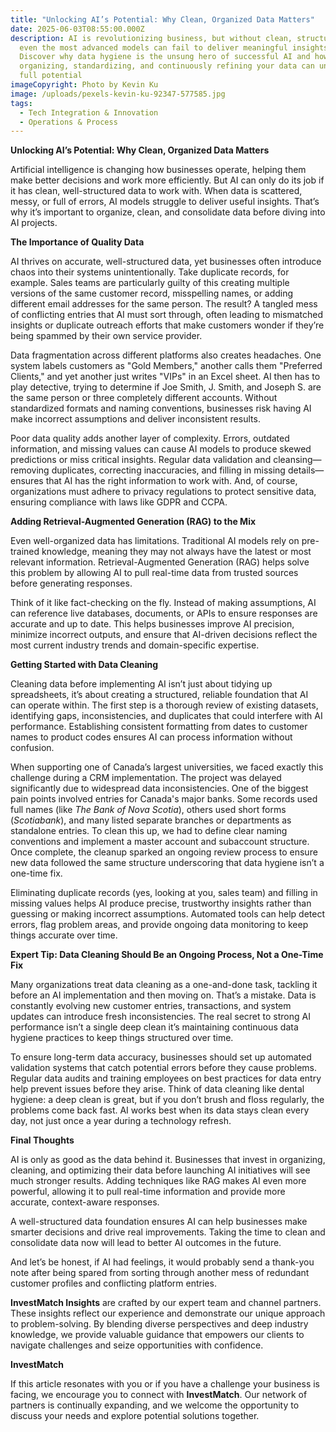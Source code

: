 ```yaml
---
title: "Unlocking AI’s Potential: Why Clean, Organized Data Matters"
date: 2025-06-03T08:55:00.000Z
description: AI is revolutionizing business, but without clean, structured data,
  even the most advanced models can fail to deliver meaningful insights.
  Discover why data hygiene is the unsung hero of successful AI and how
  organizing, standardizing, and continuously refining your data can unlock AI’s
  full potential
imageCopyright: Photo by Kevin Ku
image: /uploads/pexels-kevin-ku-92347-577585.jpg
tags:
  - Tech Integration & Innovation
  - Operations & Process
---
```

**Unlocking AI’s Potential: Why Clean, Organized Data Matters**

Artificial intelligence is changing how businesses operate, helping them make better decisions and work more efficiently. But AI can only do its job if it has clean, well-structured data to work with. When data is scattered, messy, or full of errors, AI models struggle to deliver useful insights. That’s why it’s important to organize, clean, and consolidate data before diving into AI projects.

**The Importance of Quality Data**

AI thrives on accurate, well-structured data, yet businesses often introduce chaos into their systems unintentionally. Take duplicate records, for example. Sales teams are particularly guilty of this creating multiple versions of the same customer record, misspelling names, or adding different email addresses for the same person. The result? A tangled mess of conflicting entries that AI must sort through, often leading to mismatched insights or duplicate outreach efforts that make customers wonder if they’re being spammed by their own service provider.

Data fragmentation across different platforms also creates headaches. One system labels customers as "Gold Members," another calls them "Preferred Clients," and yet another just writes "VIPs" in an Excel sheet. AI then has to play detective, trying to determine if Joe Smith, J. Smith, and Joseph S. are the same person or three completely different accounts. Without standardized formats and naming conventions, businesses risk having AI make incorrect assumptions and deliver inconsistent results.

Poor data quality adds another layer of complexity. Errors, outdated information, and missing values can cause AI models to produce skewed predictions or miss critical insights. Regular data validation and cleansing—removing duplicates, correcting inaccuracies, and filling in missing details—ensures that AI has the right information to work with. And, of course, organizations must adhere to privacy regulations to protect sensitive data, ensuring compliance with laws like GDPR and CCPA.

**Adding Retrieval-Augmented Generation (RAG) to the Mix**

Even well-organized data has limitations. Traditional AI models rely on pre-trained knowledge, meaning they may not always have the latest or most relevant information. Retrieval-Augmented Generation (RAG) helps solve this problem by allowing AI to pull real-time data from trusted sources before generating responses.

Think of it like fact-checking on the fly. Instead of making assumptions, AI can reference live databases, documents, or APIs to ensure responses are accurate and up to date. This helps businesses improve AI precision, minimize incorrect outputs, and ensure that AI-driven decisions reflect the most current industry trends and domain-specific expertise.

**Getting Started with Data Cleaning**

Cleaning data before implementing AI isn’t just about tidying up spreadsheets, it’s about creating a structured, reliable foundation that AI can operate within. The first step is a thorough review of existing datasets, identifying gaps, inconsistencies, and duplicates that could interfere with AI performance. Establishing consistent formatting from dates to customer names to product codes ensures AI can process information without confusion.

When supporting one of Canada’s largest universities, we faced exactly this challenge during a CRM implementation. The project was delayed significantly due to widespread data inconsistencies. One of the biggest pain points involved entries for Canada's major banks. Some records used full names (like *The Bank of Nova Scotia*), others used short forms (*Scotiabank*), and many listed separate branches or departments as standalone entries. To clean this up, we had to define clear naming conventions and implement a master account and subaccount structure. Once complete, the cleanup sparked an ongoing review process to ensure new data followed the same structure underscoring that data hygiene isn’t a one-time fix.

Eliminating duplicate records (yes, looking at you, sales team) and filling in missing values helps AI produce precise, trustworthy insights rather than guessing or making incorrect assumptions. Automated tools can help detect errors, flag problem areas, and provide ongoing data monitoring to keep things accurate over time.

**Expert Tip: Data Cleaning Should Be an Ongoing Process, Not a One-Time Fix**

Many organizations treat data cleaning as a one-and-done task, tackling it before an AI implementation and then moving on. That’s a mistake. Data is constantly evolving new customer entries, transactions, and system updates can introduce fresh inconsistencies. The real secret to strong AI performance isn’t a single deep clean it’s maintaining continuous data hygiene practices to keep things structured over time.

To ensure long-term data accuracy, businesses should set up automated validation systems that catch potential errors before they cause problems. Regular data audits and training employees on best practices for data entry help prevent issues before they arise. Think of data cleaning like dental hygiene: a deep clean is great, but if you don’t brush and floss regularly, the problems come back fast. AI works best when its data stays clean every day, not just once a year during a technology refresh.

**Final Thoughts**

AI is only as good as the data behind it. Businesses that invest in organizing, cleaning, and optimizing their data before launching AI initiatives will see much stronger results. Adding techniques like RAG makes AI even more powerful, allowing it to pull real-time information and provide more accurate, context-aware responses.

A well-structured data foundation ensures AI can help businesses make smarter decisions and drive real improvements. Taking the time to clean and consolidate data now will lead to better AI outcomes in the future.

And let’s be honest, if AI had feelings, it would probably send a thank-you note after being spared from sorting through another mess of redundant customer profiles and conflicting platform entries.

**InvestMatch Insights** are crafted by our expert team and channel partners. These insights reflect our experience and demonstrate our unique approach to problem-solving. By blending diverse perspectives and deep industry knowledge, we provide valuable guidance that empowers our clients to navigate challenges and seize opportunities with confidence.

**InvestMatch** 

If this article resonates with you or if you have a challenge your business is facing, we encourage you to connect with **InvestMatch**. Our network of partners is continually expanding, and we welcome the opportunity to discuss your needs and explore potential solutions together.
